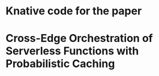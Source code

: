# Knative code  for the paper
# Cross-Edge Orchestration of Serverless Functions with Probabilistic Caching 
